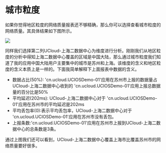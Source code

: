 # 城市粒度

如果你觉得地区粒度的网络质量报表还不够精确，那么你可以选择查看城市粒度的网络质量。其具体结果如下图所示。 

![](https://raw.githubusercontent.com/UCloudDocs/umqa/dev/imgs/result_02.png)



同样我们选择第二列UCloud-上海二数据中心为维度进行分析。刚刚我们从地区粒度的分析中得知上海二数据中心覆盖的区域是中国大陆，那么通过城市粒度我们知道了我的应用中国大陆用户主要集中的城市是苏州和上海。该维度的含义和地区粒度的含义本质上是一样的。下面我简单解释下上面报表中数据的含义。 

* 数据占比(50%): 'cn.ucloud.UCIOSDemo-01'应用在苏州市上报的数据量占UCloud-上海二数据中心收到的 'cn.ucloud.UCIOSDemo-01'应用上报总数据量的百分比是50%
* 平均延迟(202ms): UCloud-上海二数据中心对于 'cn.ucloud.UCIOSDemo-01'应用在苏州市的平均延迟是202ms
* 平均丢包率(0):表示平均丢包率，UCloud-上海二数据中心对于 'cn.ucloud.UCIOSDemo-01'应用在苏州市没有丢包。
* 上报条数:'cn.ucloud.UCIOSDemo-01'应用在苏州市上报到UCloud-上海二数据中心的总条数是3条。 

通过上图我们还可以看到，UCloud-上海二数据中心覆盖上海市比覆盖苏州市的网络质量要好很多。